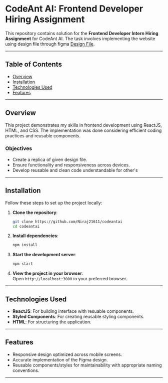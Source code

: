 # CodeAnt AI: Frontend Developer Hiring Assignment  

This repository contains solution for the **Frontend Developer Intern Hiring Assignment** for CodeAnt AI. The task involves implementing the website using design file through figma [Design File](https://www.figma.com/design/3j3bEI8nR1T1UwsfEBMbhi/Frontend-Developer-%3C%3E-CodeAnt?node-id=1-3774&t=PF5SHhAHY07q0AjA-0).  

---

## Table of Contents  
- [Overview](#overview)  
- [Installation](#installation)  
- [Technologies Used](#technologies-used)  
- [Features](#features)  

---

## Overview  
This project demonstrates my skills in frontend development using ReactJS, HTML, and CSS. The implementation was done considering efficient coding practices and reusable components.  

### Objectives  
- Create a replica of given design file.  
- Ensure functionality and responsiveness across devices.  
- Develop reusable and clean code understandable for other's  

---

## Installation  

Follow these steps to set up the project locally:  

1. **Clone the repository**:  
   ```bash  
   git clone https://github.com/Niraj21611/codeantai
   cd codeantai
   ```  

2. **Install dependencies**:  
   ```bash  
   npm install  
   ```  

3. **Start the development server**:  
   ```bash  
   npm start  
   ```  

4. **View the project in your browser**:  
   Open `http://localhost:3000` in your preferred browser.  

---

## Technologies Used  
- **ReactJS**: For building interface with resuable components.  
- **Styled Components**: For creating reusable styling components.  
- **HTML**: For structuring the application.   

---

## Features  
- Responsive design optimized across mobile screens.  
- Accurate implementation of the Figma design.  
- Reusable components/styles for maintainability with appropriate naming conventions.  

---

